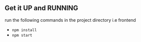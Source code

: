 ## Get it UP and RUNNING
 run the following commands in the project directory i.e frontend 
- `npm install`
- `npm start`